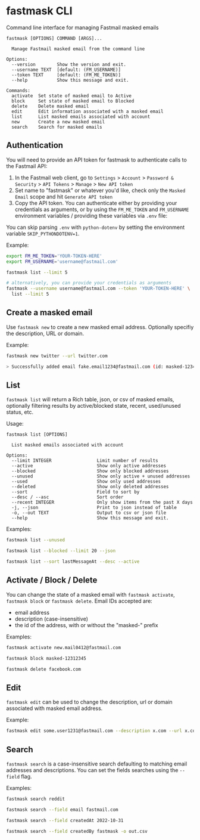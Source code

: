 # fastmask CLI

Command line interface for managing Fastmail masked emails

```text
fastmask [OPTIONS] COMMAND [ARGS]...

  Manage Fastmail masked email from the command line

Options:
  --version        Show the version and exit.
  --username TEXT  [default: (FM_USERNAME)]
  --token TEXT     [default: (FM_ME_TOKEN)]
  --help           Show this message and exit.

Commands:
  activate  Set state of masked email to Active
  block     Set state of masked email to Blocked
  delete    Delete masked email
  edit      Edit information associated with a masked email
  list      List masked emails associated with account
  new       Create a new masked email
  search    Search for masked emails
```

## Authentication

You will need to provide an API token for fastmask to authenticate calls to the Fastmail API:

1. In the Fastmail web client, go to `Settings` > `Account` > `Password & Security` > `API Tokens` > `Manage` > `New API token`
2. Set name to "fastmask" or whatever you'd like, check only the `Masked Email` scope and hit `Generate API token`
3. Copy the API token. You can authenticate either by providing your credentials as arguments, or by using the `FM_ME_TOKEN` and `FM_USERNAME` environment variables / providing these variables via `.env` file:

You can skip parsing `.env` with `python-dotenv` by setting the environment variable `SKIP_PYTHONDOTENV=1`.

Example:

```bash
export FM_ME_TOKEN='YOUR-TOKEN-HERE'
export FM_USERNAME='username@fastmail.com'

fastmask list --limit 5

# alternatively, you can provide your credentials as arguments
fastmask --username username@fastmail.com --token 'YOUR-TOKEN-HERE' \
  list --limit 5
```

## Create a masked email

Use `fastmask new` to create a new masked email address. Optionally specifiy the description, URL or domain.

Example:

```bash
fastmask new twitter --url twitter.com

> Successfully added email fake.email1234@fastmail.com (id: masked-12345678)
```

## List

`fastmask list` will return a Rich table, json, or csv of masked emails, optionally filtering results by active/blocked state, recent, used/unused status, etc.

Usage:

```text
fastmask list [OPTIONS]

  List masked emails associated with account

Options:
  --limit INTEGER                 Limit number of results
  --active                        Show only active addresses
  --blocked                       Show only blocked addresses
  --unused                        Show only active + unused addresses
  --used                          Show only used addresses
  --deleted                       Show only deleted addresses
  --sort                          Field to sort by
  --desc / --asc                  Sort order
  --recent INTEGER                Only show items from the past X days
  -j, --json                      Print to json instead of table
  -o, --out TEXT                  Output to csv or json file
  --help                          Show this message and exit.
```

Examples:

```bash
fastmask list --unused
```

```bash
fastmask list --blocked --limit 20 --json
```

```bash
fastmask list --sort lastMessageAt --desc --active
```

## Activate / Block / Delete

You can change the state of a masked email with `fastmask activate`, `fastmask block` or `fastmask delete`. Email IDs accepted are:
  
- email address
- description (case-insensitive)
- the id of the address, with or without the "masked-" prefix

Examples:

```bash
fastmask activate new.mail0412@fastmail.com
```

```bash
fastmask block masked-12312345
```

```bash
fastmask delete facebook.com
```

## Edit

`fastmask edit` can be used to change the description, url or domain associated with masked email address.

Example:

```bash
fastmask edit some.user1231@fastmail.com --description x.com --url x.com
```

## Search

`fastmask search` is a case-insensitive search defaulting to matching email addresses and descriptions. You can set the fields searches using the `--field` flag.

Examples:

```bash
fastmask search reddit
```

```bash
fastmask search --field email fastmail.com
```

```bash
fastmask search --field createdAt 2022-10-31
```

```bash
fastmask search --field createdBy fastmask -o out.csv
```
